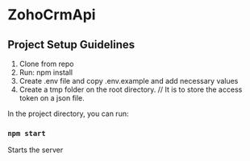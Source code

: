 # ZohoCrmApi

## Project Setup Guidelines

1.  Clone from repo
2.  Run: npm install
3.  Create .env file and copy .env.example and add necessary values
4.  Create a tmp folder on the root directory. // It is to store the access token on a json file.

In the project directory, you can run:

### `npm start`

Starts the server
